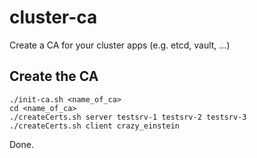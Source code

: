 # cluster-ca
Create a CA for your cluster apps (e.g. etcd, vault, ...)

Create the CA
-------------

```
./init-ca.sh <name_of_ca>
cd <name_of_ca>
./createCerts.sh server testsrv-1 testsrv-2 testsrv-3
./createCerts.sh client crazy_einstein
```
Done.
